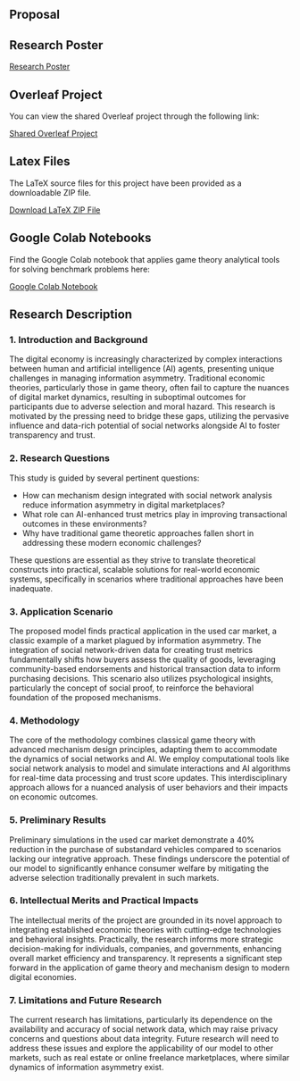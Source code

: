 ## Proposal

## Research Poster

[Research Poster](https://www.canva.cn/design/DAGDpiZkR30/A6rCUJGRHG8ebcPrq0AwLg/edit?utm_content=DAGDpiZkR30&utm_campaign=designshare&utm_medium=link2&utm_source=sharebutton)

## Overleaf Project

You can view the shared Overleaf project through the following link:

[Shared Overleaf Project](https://www.overleaf.com/read/kbykysmcwgym#8c0092)

## Latex Files

The LaTeX source files for this project have been provided as a downloadable ZIP file.

[Download LaTeX ZIP File](Final_CS206_Hantian.zip)

## Google Colab Notebooks

Find the Google Colab notebook that applies game theory analytical tools for solving benchmark problems here:

[Google Colab Notebook](https://colab.research.google.com/drive/1k29kDsrmnacg9_ZS0p7Mhqj1YuLhQxgd?usp=sharing)

## Research Description
### 1. Introduction and Background
The digital economy is increasingly characterized by complex interactions between human and artificial intelligence (AI) agents, presenting unique challenges in managing information asymmetry. Traditional economic theories, particularly those in game theory, often fail to capture the nuances of digital market dynamics, resulting in suboptimal outcomes for participants due to adverse selection and moral hazard. This research is motivated by the pressing need to bridge these gaps, utilizing the pervasive influence and data-rich potential of social networks alongside AI to foster transparency and trust.

### 2. Research Questions
This study is guided by several pertinent questions:
- How can mechanism design integrated with social network analysis reduce information asymmetry in digital marketplaces?
- What role can AI-enhanced trust metrics play in improving transactional outcomes in these environments?
- Why have traditional game theoretic approaches fallen short in addressing these modern economic challenges?

These questions are essential as they strive to translate theoretical constructs into practical, scalable solutions for real-world economic systems, specifically in scenarios where traditional approaches have been inadequate.

### 3. Application Scenario
The proposed model finds practical application in the used car market, a classic example of a market plagued by information asymmetry. The integration of social network-driven data for creating trust metrics fundamentally shifts how buyers assess the quality of goods, leveraging community-based endorsements and historical transaction data to inform purchasing decisions. This scenario also utilizes psychological insights, particularly the concept of social proof, to reinforce the behavioral foundation of the proposed mechanisms.

### 4. Methodology
The core of the methodology combines classical game theory with advanced mechanism design principles, adapting them to accommodate the dynamics of social networks and AI. We employ computational tools like social network analysis to model and simulate interactions and AI algorithms for real-time data processing and trust score updates. This interdisciplinary approach allows for a nuanced analysis of user behaviors and their impacts on economic outcomes.

### 5. Preliminary Results
Preliminary simulations in the used car market demonstrate a 40% reduction in the purchase of substandard vehicles compared to scenarios lacking our integrative approach. These findings underscore the potential of our model to significantly enhance consumer welfare by mitigating the adverse selection traditionally prevalent in such markets.

### 6. Intellectual Merits and Practical Impacts
The intellectual merits of the project are grounded in its novel approach to integrating established economic theories with cutting-edge technologies and behavioral insights. Practically, the research informs more strategic decision-making for individuals, companies, and governments, enhancing overall market efficiency and transparency. It represents a significant step forward in the application of game theory and mechanism design to modern digital economies.

### 7. Limitations and Future Research
The current research has limitations, particularly its dependence on the availability and accuracy of social network data, which may raise privacy concerns and questions about data integrity. Future research will need to address these issues and explore the applicability of our model to other markets, such as real estate or online freelance marketplaces, where similar dynamics of information asymmetry exist.

